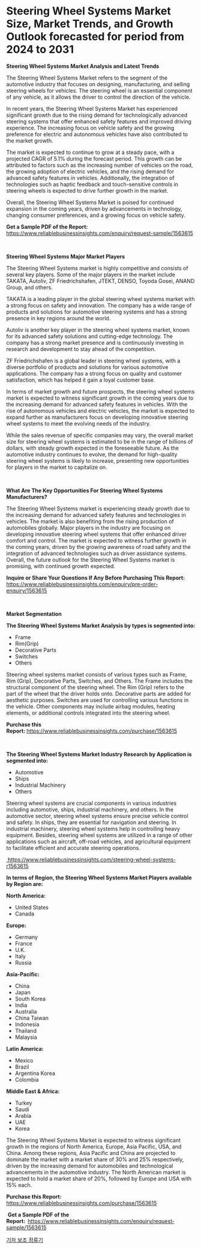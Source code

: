 <p><h1>Steering Wheel Systems Market Size, Market Trends, and Growth Outlook forecasted for period from 2024 to 2031</h1></p><p><strong>Steering Wheel Systems Market Analysis and Latest Trends</strong></p>
<p><p>The Steering Wheel Systems Market refers to the segment of the automotive industry that focuses on designing, manufacturing, and selling steering wheels for vehicles. The steering wheel is an essential component of any vehicle, as it allows the driver to control the direction of the vehicle. </p><p>In recent years, the Steering Wheel Systems Market has experienced significant growth due to the rising demand for technologically advanced steering systems that offer enhanced safety features and improved driving experience. The increasing focus on vehicle safety and the growing preference for electric and autonomous vehicles have also contributed to the market growth.</p><p>The market is expected to continue to grow at a steady pace, with a projected CAGR of 5.1% during the forecast period. This growth can be attributed to factors such as the increasing number of vehicles on the road, the growing adoption of electric vehicles, and the rising demand for advanced safety features in vehicles. Additionally, the integration of technologies such as haptic feedback and touch-sensitive controls in steering wheels is expected to drive further growth in the market.</p><p>Overall, the Steering Wheel Systems Market is poised for continued expansion in the coming years, driven by advancements in technology, changing consumer preferences, and a growing focus on vehicle safety.</p></p>
<p><strong>Get a Sample PDF of the Report:&nbsp;</strong> <a href="https://www.reliablebusinessinsights.com/enquiry/request-sample/1563615">https://www.reliablebusinessinsights.com/enquiry/request-sample/1563615</a></p>
<p>&nbsp;</p>
<p><strong>Steering Wheel Systems Major Market Players</strong></p>
<p><p>The Steering Wheel Systems market is highly competitive and consists of several key players. Some of the major players in the market include TAKATA, Autoliv, ZF Friedrichshafen, JTEKT, DENSO, Toyoda Gosei, ANAND Group, and others.</p><p>TAKATA is a leading player in the global steering wheel systems market with a strong focus on safety and innovation. The company has a wide range of products and solutions for automotive steering systems and has a strong presence in key regions around the world.</p><p>Autoliv is another key player in the steering wheel systems market, known for its advanced safety solutions and cutting-edge technology. The company has a strong market presence and is continuously investing in research and development to stay ahead of the competition.</p><p>ZF Friedrichshafen is a global leader in steering wheel systems, with a diverse portfolio of products and solutions for various automotive applications. The company has a strong focus on quality and customer satisfaction, which has helped it gain a loyal customer base.</p><p>In terms of market growth and future prospects, the steering wheel systems market is expected to witness significant growth in the coming years due to the increasing demand for advanced safety features in vehicles. With the rise of autonomous vehicles and electric vehicles, the market is expected to expand further as manufacturers focus on developing innovative steering wheel systems to meet the evolving needs of the industry.</p><p>While the sales revenue of specific companies may vary, the overall market size for steering wheel systems is estimated to be in the range of billions of dollars, with steady growth expected in the foreseeable future. As the automotive industry continues to evolve, the demand for high-quality steering wheel systems is likely to increase, presenting new opportunities for players in the market to capitalize on.</p></p>
<p>&nbsp;</p>
<p><strong>What Are The Key Opportunities For Steering Wheel Systems Manufacturers?</strong></p>
<p><p>The Steering Wheel Systems market is experiencing steady growth due to the increasing demand for advanced safety features and technologies in vehicles. The market is also benefiting from the rising production of automobiles globally. Major players in the industry are focusing on developing innovative steering wheel systems that offer enhanced driver comfort and control. The market is expected to witness further growth in the coming years, driven by the growing awareness of road safety and the integration of advanced technologies such as driver assistance systems. Overall, the future outlook for the Steering Wheel Systems market is promising, with continued growth expected.</p></p>
<p><strong>Inquire or Share Your Questions If Any Before Purchasing This Report:</strong> <a href="https://www.reliablebusinessinsights.com/enquiry/pre-order-enquiry/1563615">https://www.reliablebusinessinsights.com/enquiry/pre-order-enquiry/1563615</a></p>
<p>&nbsp;</p>
<p><strong>Market Segmentation</strong></p>
<p><strong>The Steering Wheel Systems Market Analysis by types is segmented into:</strong></p>
<p><ul><li>Frame</li><li>Rim(Grip)</li><li>Decorative Parts</li><li>Switches</li><li>Others</li></ul></p>
<p><p>Steering wheel systems market consists of various types such as Frame, Rim (Grip), Decorative Parts, Switches, and Others. The Frame includes the structural component of the steering wheel. The Rim (Grip) refers to the part of the wheel that the driver holds onto. Decorative parts are added for aesthetic purposes. Switches are used for controlling various functions in the vehicle. Other components may include airbag modules, heating elements, or additional controls integrated into the steering wheel.</p></p>
<p><strong>Purchase this Report:&nbsp;</strong><a href="https://www.reliablebusinessinsights.com/purchase/1563615">https://www.reliablebusinessinsights.com/purchase/1563615</a></p>
<p>&nbsp;</p>
<p><strong>The Steering Wheel Systems Market Industry Research by Application is segmented into:</strong></p>
<p><ul><li>Automotive</li><li>Ships</li><li>Industrial Machinery</li><li>Others</li></ul></p>
<p><p>Steering wheel systems are crucial components in various industries including automotive, ships, industrial machinery, and others. In the automotive sector, steering wheel systems ensure precise vehicle control and safety. In ships, they are essential for navigation and steering. In industrial machinery, steering wheel systems help in controlling heavy equipment. Besides, steering wheel systems are utilized in a range of other applications such as aircraft, off-road vehicles, and agricultural equipment to facilitate efficient and accurate steering operations.</p></p>
<p><a href="https://www.reliablebusinessinsights.com/steering-wheel-systems-r1563615">&nbsp;https://www.reliablebusinessinsights.com/steering-wheel-systems-r1563615</a></p>
<p><strong>In terms of Region, the Steering Wheel Systems Market Players available by Region are:</strong></p>
<p>
    <p> <strong> North America: </strong>
        <ul>
            <li>United States</li>
            <li>Canada</li>
        </ul>
        </p> 
    <p> <strong> Europe: </strong>
        <ul>
            <li>Germany</li>
            <li>France</li>
            <li>U.K.</li>
            <li>Italy</li>
            <li>Russia</li>
        </ul>
        </p> 
    <p> <strong> Asia-Pacific: </strong>
        <ul>
            <li>China</li>
            <li>Japan</li>
            <li>South Korea</li>
            <li>India</li>
            <li>Australia</li>
            <li>China Taiwan</li>
            <li>Indonesia</li>
            <li>Thailand</li>
            <li>Malaysia</li>
        </ul>
        </p> 
    <p> <strong> Latin America: </strong>
        <ul>
            <li>Mexico</li>
            <li>Brazil</li>
            <li>Argentina Korea</li>
            <li>Colombia</li>
        </ul>
        </p> 
    <p> <strong> Middle East & Africa: </strong>
        <ul>
            <li>Turkey</li>
            <li>Saudi</li>
            <li>Arabia</li>
            <li>UAE</li>
            <li>Korea</li>
        </ul>
    </p>
    </p>
<p><p>The Steering Wheel Systems Market is expected to witness significant growth in the regions of North America, Europe, Asia Pacific, USA, and China. Among these regions, Asia Pacific and China are projected to dominate the market with a market share of 30% and 25% respectively, driven by the increasing demand for automobiles and technological advancements in the automotive industry. The North American market is expected to hold a market share of 20%, followed by Europe and USA with 15% each.</p></p>
<p><strong>Purchase this Report: </strong><a href="https://www.reliablebusinessinsights.com/purchase/1563615">https://www.reliablebusinessinsights.com/purchase/1563615</a></p>
<p>&nbsp;<strong>Get a Sample PDF of the Report:&nbsp;&nbsp;</strong><a href="https://www.reliablebusinessinsights.com/enquiry/request-sample/1563615">https://www.reliablebusinessinsights.com/enquiry/request-sample/1563615</a></p>
<p><strong></strong></p>
<p><p><a href="https://github.com/bunxhcci35271755/Market-Research-Report-List-2/blob/main/3691144171645.md">기차 보조 정류기</a></p></p>